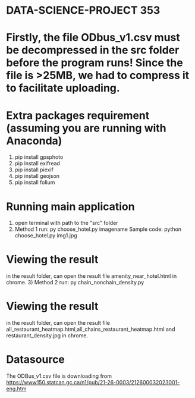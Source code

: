 # DATA-SCIENCE-PROJECT 353

# Firstly, the file ODbus_v1.csv must be decompressed in the src folder before the program runs! Since the file is >25MB, we had to compress it to facilitate uploading.

# Extra packages requirement (assuming you are running with Anaconda)
1) pip install gpsphoto
2) pip install exifread
3) pip install piexif
4) pip install geojson
5) pip install folium

# Running main application
1) open terminal with path to the "src" folder
2) Method 1
run: py choose_hotel.py imagename
Sample code:
python choose_hotel.py img1.jpg
# Viewing the result
in the result folder, can open the result file amenity_near_hotel.html in chrome.
3) Method 2
run: py chain_nonchain_density.py
# Viewing the result 
in the result folder, can open the result file all_restaurant_heatmap.html,all_chains_restaurant_heatmap.html and restaurant_density.jpg  in chrome.


# Datasource
The ODBus_v1.csv file is downloading from https://www150.statcan.gc.ca/n1/pub/21-26-0003/212600032023001-eng.htm
